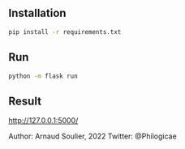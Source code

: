 ## Installation

```bash
pip install -r requirements.txt
```

## Run

```bash
python -m flask run
```

## Result

http://127.0.0.1:5000/

Author: Arnaud Soulier, 2022
Twitter: @Philogicae
